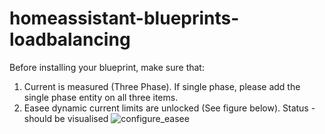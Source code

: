 # homeassistant-blueprints-loadbalancing

Before installing your blueprint, make sure that:

1. Current is measured (Three Phase). If single phase, please add the single phase entity on all three items.
2. Easee dynamic current limits are unlocked (See figure below). Status - should be visualised
![configure_easee](https://user-images.githubusercontent.com/35264175/202920195-e1cf29a3-9329-4115-b1e0-176ee4b2b054.png)
